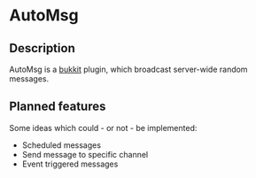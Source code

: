 # AutoMsg
## Description
AutoMsg is a [bukkit](http://bukkit.org) plugin, which broadcast server-wide random messages.

## Planned features
Some ideas which could - or not - be implemented:

* Scheduled messages
* Send message to specific channel
* Event triggered messages
